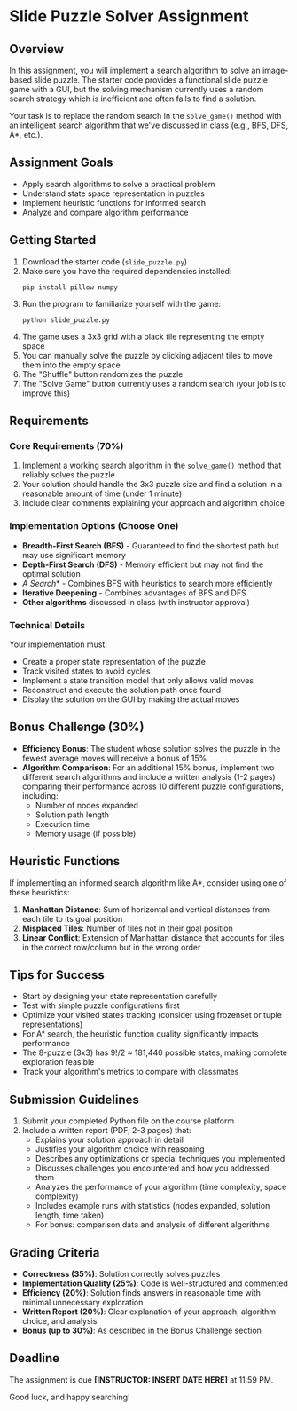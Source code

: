 # Slide Puzzle Solver Assignment

## Overview
In this assignment, you will implement a search algorithm to solve an image-based slide puzzle. The starter code provides a functional slide puzzle game with a GUI, but the solving mechanism currently uses a random search strategy which is inefficient and often fails to find a solution.

Your task is to replace the random search in the `solve_game()` method with an intelligent search algorithm that we've discussed in class (e.g., BFS, DFS, A*, etc.).

## Assignment Goals
- Apply search algorithms to solve a practical problem
- Understand state space representation in puzzles
- Implement heuristic functions for informed search
- Analyze and compare algorithm performance

## Getting Started
1. Download the starter code (`slide_puzzle.py`)
2. Make sure you have the required dependencies installed:
   ```
   pip install pillow numpy
   ```
3. Run the program to familiarize yourself with the game:
   ```
   python slide_puzzle.py
   ```
4. The game uses a 3x3 grid with a black tile representing the empty space
5. You can manually solve the puzzle by clicking adjacent tiles to move them into the empty space
6. The "Shuffle" button randomizes the puzzle
7. The "Solve Game" button currently uses a random search (your job is to improve this)

## Requirements

### Core Requirements (70%)
1. Implement a working search algorithm in the `solve_game()` method that reliably solves the puzzle
2. Your solution should handle the 3x3 puzzle size and find a solution in a reasonable amount of time (under 1 minute)
3. Include clear comments explaining your approach and algorithm choice

### Implementation Options (Choose One)
- **Breadth-First Search (BFS)** - Guaranteed to find the shortest path but may use significant memory
- **Depth-First Search (DFS)** - Memory efficient but may not find the optimal solution 
- **A* Search** - Combines BFS with heuristics to search more efficiently
- **Iterative Deepening** - Combines advantages of BFS and DFS
- **Other algorithms** discussed in class (with instructor approval)

### Technical Details
Your implementation must:
- Create a proper state representation of the puzzle
- Track visited states to avoid cycles
- Implement a state transition model that only allows valid moves
- Reconstruct and execute the solution path once found
- Display the solution on the GUI by making the actual moves

## Bonus Challenge (30%)
- **Efficiency Bonus**: The student whose solution solves the puzzle in the fewest average moves will receive a bonus of 15%
- **Algorithm Comparison**: For an additional 15% bonus, implement two different search algorithms and include a written analysis (1-2 pages) comparing their performance across 10 different puzzle configurations, including:
  - Number of nodes expanded
  - Solution path length
  - Execution time
  - Memory usage (if possible)

## Heuristic Functions
If implementing an informed search algorithm like A*, consider using one of these heuristics:
1. **Manhattan Distance**: Sum of horizontal and vertical distances from each tile to its goal position
2. **Misplaced Tiles**: Number of tiles not in their goal position
3. **Linear Conflict**: Extension of Manhattan distance that accounts for tiles in the correct row/column but in the wrong order

## Tips for Success
- Start by designing your state representation carefully
- Test with simple puzzle configurations first
- Optimize your visited states tracking (consider using frozenset or tuple representations)
- For A* search, the heuristic function quality significantly impacts performance
- The 8-puzzle (3x3) has 9!/2 ≈ 181,440 possible states, making complete exploration feasible
- Track your algorithm's metrics to compare with classmates

## Submission Guidelines
1. Submit your completed Python file on the course platform
2. Include a written report (PDF, 2-3 pages) that:
   - Explains your solution approach in detail
   - Justifies your algorithm choice with reasoning
   - Describes any optimizations or special techniques you implemented
   - Discusses challenges you encountered and how you addressed them
   - Analyzes the performance of your algorithm (time complexity, space complexity)
   - Includes example runs with statistics (nodes expanded, solution length, time taken)
   - For bonus: comparison data and analysis of different algorithms

## Grading Criteria
- **Correctness (35%)**: Solution correctly solves puzzles
- **Implementation Quality (25%)**: Code is well-structured and commented
- **Efficiency (20%)**: Solution finds answers in reasonable time with minimal unnecessary exploration
- **Written Report (20%)**: Clear explanation of your approach, algorithm choice, and analysis
- **Bonus (up to 30%)**: As described in the Bonus Challenge section

## Deadline
The assignment is due **[INSTRUCTOR: INSERT DATE HERE]** at 11:59 PM.

Good luck, and happy searching!
